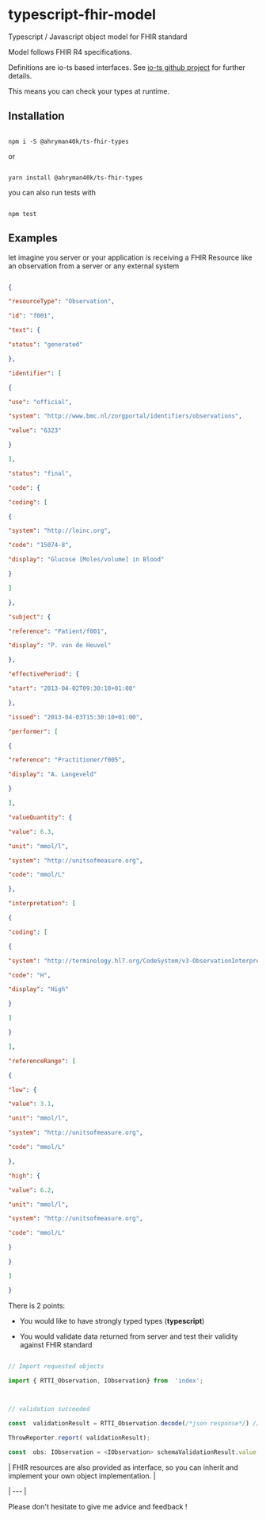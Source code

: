 
# typescript-fhir-model

Typescript / Javascript object model for FHIR standard

Model follows FHIR R4 specifications.

  

Definitions are io-ts based interfaces. See [io-ts github project](https://github.com/gcanti/io-ts) for further details.

This means you can check your types at runtime.

  

## Installation

```

npm i -S @ahryman40k/ts-fhir-types

```

or

```

yarn install @ahryman40k/ts-fhir-types

```

you can also run tests with

```

npm test

```

  

## Examples

let imagine you server or your application is receiving a FHIR Resource like an observation from a server or any external system

```json

{

"resourceType": "Observation",

"id": "f001",

"text": {

"status": "generated"

},

"identifier": [

{

"use": "official",

"system": "http://www.bmc.nl/zorgportal/identifiers/observations",

"value": "6323"

}

],

"status": "final",

"code": {

"coding": [

{

"system": "http://loinc.org",

"code": "15074-8",

"display": "Glucose [Moles/volume] in Blood"

}

]

},

"subject": {

"reference": "Patient/f001",

"display": "P. van de Heuvel"

},

"effectivePeriod": {

"start": "2013-04-02T09:30:10+01:00"

},

"issued": "2013-04-03T15:30:10+01:00",

"performer": [

{

"reference": "Practitioner/f005",

"display": "A. Langeveld"

}

],

"valueQuantity": {

"value": 6.3,

"unit": "mmol/l",

"system": "http://unitsofmeasure.org",

"code": "mmol/L"

},

"interpretation": [

{

"coding": [

{

"system": "http://terminology.hl7.org/CodeSystem/v3-ObservationInterpretation",

"code": "H",

"display": "High"

}

]

}

],

"referenceRange": [

{

"low": {

"value": 3.1,

"unit": "mmol/l",

"system": "http://unitsofmeasure.org",

"code": "mmol/L"

},

"high": {

"value": 6.2,

"unit": "mmol/l",

"system": "http://unitsofmeasure.org",

"code": "mmol/L"

}

}

]

}

```

  

There is 2 points:

* You would like to have strongly typed types (__typescript__)

* You would validate data returned from server and test their validity against FHIR standard

  

```javascript

// Import requested objects

import { RTTI_Observation, IObservation} from  'index';

  

// validation succeeded

const  validationResult = RTTI_Observation.decode(/*json response*/) // => Right if good, Left if not

ThrowReporter.report( validationResult);

const  obs: IObservation = <IObservation> schemaValidationResult.value;

```

  

| FHIR resources are also provided as interface, so you can inherit and implement your own object implementation. |

| --- |

  
  
  

Please don't hesitate to give me advice and feedback !
